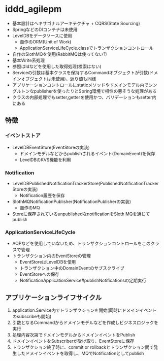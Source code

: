 # iddd_agilepm

- 基本設計はヘキサゴナルアーキテクチャ + CQRS(State Sourcing)
- SpringなどのDIコンテナは未使用
- LevelDBをデータソースに使用
  - 自作のORM(Unit of Work)
  - ApplicationServiceLifeCycle.classでトランザクションコントロール
- 自作のSlothMQを使用(RabbitMQは使ってない?)
- 基本Write系処理
- 参照はIdなどを使用した取得処理(検索はない)
- Serviceの引数は基本クラスを保持するCommandオブジェクトが引数(ドメインオブジェクトは未使用)、返り値も同様
- アプリケーションコントロールにstaticメソッドやドメインモデル内でシングルトンなpublisherを使ったりとSpring環境で相性の悪そうな処理がある
- クラスの内部処理でもsetter,getterを使用かつ、バリデーションもsetter内にある

## 特徴
### イベントストア
- LevelDBEventStore(EventStoreの実装)
  - ドメインモデルなどからpublishされるイベント(DomainEvent)を保存
  - LevelDBのKVS機能を利用

### Notification
- LevelDBPublishedNotificationTrackerStore(PublishedNotificationTrackerStoreの実装)
  - Notification履歴を保存
- SlothMQNotificationPublisher(NotificationPublisherの実装)
  - 自作のMQ
- Storeに保存されているunpublishedなnotificationをSloth MQを通じてpublish

### ApplicationServiceLifeCycle
- AOPなどを使用していないため、トランザクションコントロールをこのクラスで管理
- トランザクション内のEventStoreの管理
  - EventStoreはLevelDBを使用
  - トランザクション中のDomainEventのサブスクライブ
  - EventStoreへの保存
  - NotificationApplicationService#publishNotificationsの定期実行
  

## アプリケーションライフサイクル
1. application.Service内でトランザクションを開始(同時にドメインイベントのsubscribeも開始)
1. 引数となるCommandからドメインモデルなどを作成しビジネスロジックを実行
1. 処理内容次第でドメインモデルからドメインイベントをPublish
1. ドメインイベントをSubscriberが受け取り、EventStoreに保存
1. トランザクション終了時に、commit or rollbackとトランザクション間で発生したドメインイベントを取得し、MQでNotificationとしてpublish
